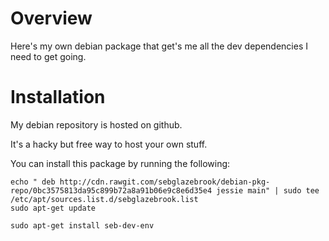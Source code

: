 Overview
========

Here's my own debian package that get's me all the dev dependencies I need to get going.

Installation
============

My debian repository is hosted on github.

It's a hacky but free way to host your own stuff.

You can install this package by running the following:

```
echo " deb http://cdn.rawgit.com/sebglazebrook/debian-pkg-repo/0bc3575813da95c899b72a8a91b06e9c8e6d35e4 jessie main" | sudo tee /etc/apt/sources.list.d/sebglazebrook.list
sudo apt-get update

sudo apt-get install seb-dev-env
```
